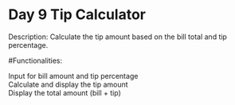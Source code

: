 # Day 9 Tip Calculator
Description: Calculate the tip amount based on the bill total and tip percentage.

#Functionalities:

Input for bill amount and tip percentage<br>
Calculate and display the tip amount<br>
Display the total amount (bill + tip)
